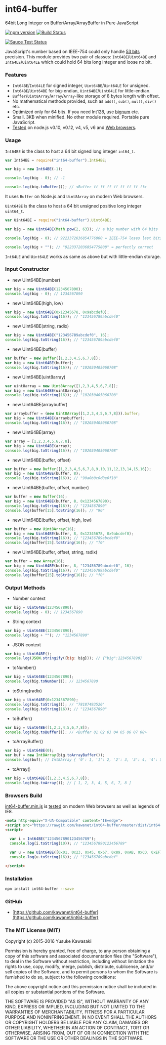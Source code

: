 # int64-buffer

64bit Long Integer on Buffer/Array/ArrayBuffer in Pure JavaScript

[![npm version](https://badge.fury.io/js/int64-buffer.svg)](http://badge.fury.io/js/int64-buffer) [![Build Status](https://travis-ci.org/kawanet/int64-buffer.svg?branch=master)](https://travis-ci.org/kawanet/int64-buffer)

[![Sauce Test Status](https://saucelabs.com/browser-matrix/int64-buffer.svg)](https://saucelabs.com/u/int64-buffer)

JavaScript's number based on IEEE-754 could only handle [53 bits](https://en.wikipedia.org/wiki/Double-precision_floating-point_format) precision.
This module provides two pair of classes: `Int64BE`/`Uint64BE` and `Int64LE`/`Uint64LE` which could hold 64 bits long integer and loose no bit.

### Features

- `Int64BE`/`Int64LE` for signed integer, `Uint64BE`/`Uint64LE` for unsigned.
- `Int64BE`/`Uint64BE` for big-endian, `Uint64BE`/`Uint64LE` for little-endian.
- `Buffer`/`Uint8Array`/`Array`/`Array`-like storage of 8 bytes length with offset.
- No mathematical methods provided, such as `add()`, `sub()`, `mul()`, `div()` etc.
- Optimized only for 64 bits. If you need Int128, use [bignum](https://www.npmjs.com/package/bignum) etc.
- Small. 3KB when minified. No other module required. Portable pure JavaScript.
- [Tested](https://travis-ci.org/kawanet/int64-buffer) on node.js v0.10, v0.12, v4, v5, v6 and [Web browsers](https://saucelabs.com/u/int64-buffer).

### Usage

`Int64BE` is the class to host a 64 bit signed long integer `int64_t`.

```js
var Int64BE = require("int64-buffer").Int64BE;

var big = new Int64BE(-1);

console.log(big - 0); // -1

console.log(big.toBuffer()); // <Buffer ff ff ff ff ff ff ff ff>
```

It uses `Buffer` on Node.js and `Uint8Array` on modern Web browsers.

`Uint64BE` is the class to host a 64 bit unsigned positive long integer `uint64_t`.

```js
var Uint64BE = require("int64-buffer").Uint64BE;

var big = new Uint64BE(Math.pow(2, 63)); // a big number with 64 bits

console.log(big - 0); // 9223372036854776000 = IEEE-754 loses last bits

console.log(big + ""); // "9223372036854775808" = perfectly correct
```

`Int64LE` and `Uint64LE` works as same as above but with little-endian storage.

### Input Constructor

- new Uint64BE(number)

```js
var big = new Uint64BE(1234567890);
console.log(big - 0); // 1234567890
```

- new Uint64BE(high, low)

```js
var big = new Uint64BE(0x12345678, 0x9abcdef0);
console.log(big.toString(16)); // "123456789abcdef0"
```

- new Uint64BE(string, radix)

```js
var big = new Uint64BE("123456789abcdef0", 16);
console.log(big.toString(16)); // "123456789abcdef0"
```

- new Uint64BE(buffer)

```js
var buffer = new Buffer([1,2,3,4,5,6,7,8]);
var big = new Uint64BE(buffer);
console.log(big.toString(16)); // "102030405060708"
```

- new Uint64BE(uint8array)

```js
var uint8array = new Uint8Array([1,2,3,4,5,6,7,8]);
var big = new Uint64BE(uint8array);
console.log(big.toString(16)); // "102030405060708"
```

- new Uint64BE(arraybuffer)

```js
var arraybuffer = (new Uint8Array([1,2,3,4,5,6,7,8])).buffer;
var big = new Uint64BE(arraybuffer);
console.log(big.toString(16)); // "102030405060708"
```

- new Uint64BE(array)

```js
var array = [1,2,3,4,5,6,7,8];
var big = new Uint64BE(array);
console.log(big.toString(16)); // "102030405060708"
```

- new Uint64BE(buffer, offset)

```js
var buffer = new Buffer([1,2,3,4,5,6,7,8,9,10,11,12,13,14,15,16]);
var big = new Uint64BE(buffer, 8);
console.log(big.toString(16)); // "90a0b0c0d0e0f10"
```

- new Uint64BE(buffer, offset, number)

```js
var buffer = new Buffer(16);
var big = new Uint64BE(buffer, 8, 0x1234567890);
console.log(big.toString(16)); // "1234567890"
console.log(buffer[15].toString(16)); // "90"
```

- new Uint64BE(buffer, offset, high, low)

```js
var buffer = new Uint8Array(16);
var big = new Uint64BE(buffer, 8, 0x12345678, 0x9abcdef0);
console.log(big.toString(16)); // "123456789abcdef0"
console.log(buffer[15].toString(16)); // "f0"
```

- new Uint64BE(buffer, offset, string, radix)

```js
var buffer = new Array(16);
var big = new Uint64BE(buffer, 8, "123456789abcdef0", 16);
console.log(big.toString(16)); // "123456789abcdef0"
console.log(buffer[15].toString(16)); // "f0"
```

### Output Methods

- Number context

```js
var big = Uint64BE(1234567890);
console.log(big - 0); // 1234567890
```

- String context

```js
var big = Uint64BE(1234567890);
console.log(big + ""); // "1234567890"
```

- JSON context

```js
var big = Uint64BE();
console.log(JSON.stringify({big: big})); // {"big":1234567890}
```

- toNumber()

```js
var big = Uint64BE(1234567890);
console.log(big.toNumber()); // 1234567890
```

- toString(radix)

```js
var big = Uint64BE(0x1234567890);
console.log(big.toString()); // "78187493520"
console.log(big.toString(16)); // "1234567890"
```

- toBuffer()

```js
var big = Uint64BE([1,2,3,4,5,6,7,8]);
console.log(big.toBuffer()); // <Buffer 01 02 03 04 05 06 07 08>
```

- toArrayBuffer()

```js
var big = Uint64BE(0);
var buf = new Int8Array(big.toArrayBuffer());
console.log(buf); // Int8Array { '0': 1, '1': 2, '2': 3, '3': 4, '4': 5, '5': 6, '6': 7, '7': 8 }
```

- toArray()

```js
var big = Uint64BE([1,2,3,4,5,6,7,8]);
console.log(big.toArray()); // [ 1, 2, 3, 4, 5, 6, 7, 8 ]
```

### Browsers Build

[int64-buffer.min.js](https://rawgit.com/kawanet/int64-buffer/master/dist/int64-buffer.min.js) is [tested](https://saucelabs.com/u/int64-buffer) on modern Web browsers as well as legends of IE8.

```html
<meta http-equiv="X-UA-Compatible" content="IE=edge">
<script src="https://rawgit.com/kawanet/int64-buffer/master/dist/int64-buffer.min.js"></script>
<script>

  var i = Int64BE("1234567890123456789");
  console.log(i.toString(10)); // "1234567890123456789"
  
  var u = new Uint64BE([0x01, 0x23, 0x45, 0x67, 0x89, 0xAB, 0xCD, 0xEF]);
  console.log(u.toString(16)); // "123456789abcdef"

</script>
```

### Installation

```sh
npm install int64-buffer --save
```

### GitHub

- [https://github.com/kawanet/int64-buffer](https://github.com/kawanet/int64-buffer)

### The MIT License (MIT)

Copyright (c) 2015-2016 Yusuke Kawasaki

Permission is hereby granted, free of charge, to any person obtaining a copy
of this software and associated documentation files (the "Software"), to deal
in the Software without restriction, including without limitation the rights
to use, copy, modify, merge, publish, distribute, sublicense, and/or sell
copies of the Software, and to permit persons to whom the Software is
furnished to do so, subject to the following conditions:

The above copyright notice and this permission notice shall be included in all
copies or substantial portions of the Software.

THE SOFTWARE IS PROVIDED "AS IS", WITHOUT WARRANTY OF ANY KIND, EXPRESS OR
IMPLIED, INCLUDING BUT NOT LIMITED TO THE WARRANTIES OF MERCHANTABILITY,
FITNESS FOR A PARTICULAR PURPOSE AND NONINFRINGEMENT. IN NO EVENT SHALL THE
AUTHORS OR COPYRIGHT HOLDERS BE LIABLE FOR ANY CLAIM, DAMAGES OR OTHER
LIABILITY, WHETHER IN AN ACTION OF CONTRACT, TORT OR OTHERWISE, ARISING FROM,
OUT OF OR IN CONNECTION WITH THE SOFTWARE OR THE USE OR OTHER DEALINGS IN THE
SOFTWARE.
